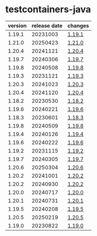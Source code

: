 # testcontainers-java	


|version|release date|changes|
|---|---|---|
|1.19.1|20231003|[1.19.1](./1.19.1-20231003.md)|
|1.21.0|20250423|[1.21.0](./1.21.0-20250423.md)|
|1.20.4|20241121|[1.20.4](./1.20.4-20241121.md)|
|1.19.7|20240306|[1.19.7](./1.19.7-20240306.md)|
|1.19.8|20240508|[1.19.8](./1.19.8-20240508.md)|
|1.19.3|20231121|[1.19.3](./1.19.3-20231121.md)|
|1.20.3|20241023|[1.20.3](./1.20.3-20241023.md)|
|1.20.4|20241120|[1.20.4](./1.20.4-20241120.md)|
|1.18.2|20230530|[1.18.2](./1.18.2-20230530.md)|
|1.19.6|20240221|[1.19.6](./1.19.6-20240221.md)|
|1.18.3|20230601|[1.18.3](./1.18.3-20230601.md)|
|1.19.8|20240509|[1.19.8](./1.19.8-20240509.md)|
|1.19.4|20240126|[1.19.4](./1.19.4-20240126.md)|
|1.19.6|20240222|[1.19.6](./1.19.6-20240222.md)|
|1.19.2|20231115|[1.19.2](./1.19.2-20231115.md)|
|1.19.7|20240305|[1.19.7](./1.19.7-20240305.md)|
|1.20.6|20250304|[1.20.6](./1.20.6-20250304.md)|
|1.20.2|20241001|[1.20.2](./1.20.2-20241001.md)|
|1.20.2|20240930|[1.20.2](./1.20.2-20240930.md)|
|1.20.0|20240717|[1.20.0](./1.20.0-20240717.md)|
|1.20.1|20240731|[1.20.1](./1.20.1-20240731.md)|
|1.19.5|20240208|[1.19.5](./1.19.5-20240208.md)|
|1.20.5|20250219|[1.20.5](./1.20.5-20250219.md)|
|1.19.0|20230822|[1.19.0](./1.19.0-20230822.md)|
